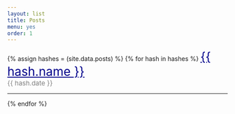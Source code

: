 ```yaml
---
layout: list
title: Posts
menu: yes
order: 1
---
```


<!-- <object data="/img/resume.pdf" width="100%" height="800px" type="application/pdf">
</object> -->


{% assign hashes = (site.data.posts) %}
{% for hash in hashes %}
<a style="color:darkblue;font-size:28px;" href="/blogposts/{{ hash.filename }}.html">
{{ hash.name }}
</a>  
<span style="font-size:15px; text-align: right; float: bottom; color:gray">
{{ hash.date }}
</span>
<hr>
{% endfor %}




